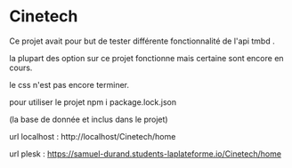 # Cinetech

Ce projet avait pour but de tester différente fonctionnalité de l'api tmbd .

la plupart des option sur ce projet fonctionne mais certaine sont encore en cours.

le css n'est pas encore terminer.

pour utiliser le projet npm i package.lock.json

(la base de donnée et inclus dans le projet)

url localhost : http://localhost/Cinetech/home

url plesk : https://samuel-durand.students-laplateforme.io/Cinetech/home
